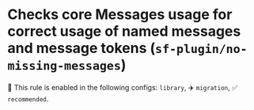 # Checks core Messages usage for correct usage of named messages and message tokens (`sf-plugin/no-missing-messages`)

💼 This rule is enabled in the following configs: `library`, ✈️ `migration`, ✅ `recommended`.

<!-- end auto-generated rule header -->
